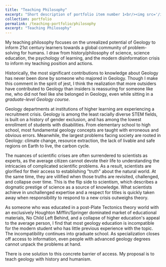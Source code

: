 ```yaml
---
title: "Teaching Philosophy"
excerpt: "Short description of portfolio item number 1<br/><img src='/images/500x300.png'>"
collection: portfolio
permalink: /teaching-portfolio/philosophy
excerpt: "Teaching Philosophy"
---
```


My teaching philosophy focuses on the unrealized potential of Geology to inform 21st century learners towards a global community of problem-solving for humans. I draw from history/philosophy of science, science education, the psychology of learning, and the modern disinformation crisis to inform my teaching position and actions.

Historically, the most significant contributions to knowledge about Geology has never been done by someone who majored in Geology. Though I make this comment in the spirit of jest, I think the realization that more outsiders have contributed to Geology than insiders is reassuring for someone like me, who did not feel like she belonged in Geology, even while sitting in a *graduate-level Geology course*.

Geology departments at institutions of higher learning are experiencing a recruitment crisis. Geology is among the least racially diverse STEM fields, is built on a history of gender exclusion, and has among the lowest enrollment of students with disabilities. From elementary school to high school, most fundamental geology concepts are taught with erroneous and obvious errors. Meanwhile, the largest problems facing society are rooted in Geology: climate change, resource extraction, the lack of livable and safe regions on Earth to live, the carbon cycle. 

The nuances of scientific crises are often surrendered to scientists as experts, as the average citizen cannot devote their life to understanding the intricacies of complicated scientific problems. As a result, scientists are glorified for their access to establishing "truth" about the natural world. At the same time, they are villified when those truths are revisited, challenged, and collapse over time. This is the flip side to scientism, which describes a dogmatic prestige of science as a source of knowledge. What scientists achieve in unchallenged expertise and a respect for titles is quickly taken away when responsibility to respond to a new crisis outweighs theory.

As someone who was educated in a post-Plate Tectonics theory world with an exclusively Houghton Mifflin/Springer dominated market of educational materials, No Child Left Behind, and a collapse of higher education's appeal to the average person, I find that most geology education is incompatible for the modern student who has little previous experience with the topic. The incompatibility continues into graduate school. As specialization closes off access to information, even people with advanced geology degrees cannot unpack the problems at hand.

There is one solution to this concrete barrier of access. My proposal is to teach geology with history and humanism.
